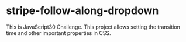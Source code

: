 # stripe-follow-along-dropdown
This is JavaScript30 Challenge. This project allows setting the transition time and other important properties in CSS.
